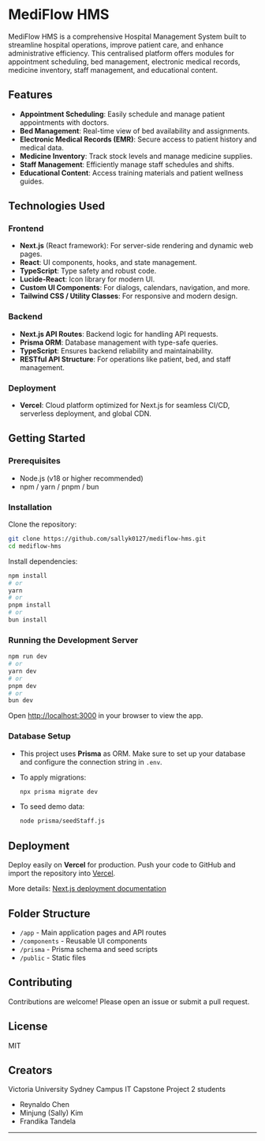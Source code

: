 # MediFlow HMS

MediFlow HMS is a comprehensive Hospital Management System built to streamline hospital operations, improve patient care, and enhance administrative efficiency. This centralised platform offers modules for appointment scheduling, bed management, electronic medical records, medicine inventory, staff management, and educational content.

## Features

- **Appointment Scheduling**: Easily schedule and manage patient appointments with doctors.
- **Bed Management**: Real-time view of bed availability and assignments.
- **Electronic Medical Records (EMR)**: Secure access to patient history and medical data.
- **Medicine Inventory**: Track stock levels and manage medicine supplies.
- **Staff Management**: Efficiently manage staff schedules and shifts.
- **Educational Content**: Access training materials and patient wellness guides.

## Technologies Used

### Frontend
- **Next.js** (React framework): For server-side rendering and dynamic web pages.
- **React**: UI components, hooks, and state management.
- **TypeScript**: Type safety and robust code.
- **Lucide-React**: Icon library for modern UI.
- **Custom UI Components**: For dialogs, calendars, navigation, and more.
- **Tailwind CSS / Utility Classes**: For responsive and modern design.

### Backend
- **Next.js API Routes**: Backend logic for handling API requests.
- **Prisma ORM**: Database management with type-safe queries.
- **TypeScript**: Ensures backend reliability and maintainability.
- **RESTful API Structure**: For operations like patient, bed, and staff management.

### Deployment
- **Vercel**: Cloud platform optimized for Next.js for seamless CI/CD, serverless deployment, and global CDN.

## Getting Started

### Prerequisites

- Node.js (v18 or higher recommended)
- npm / yarn / pnpm / bun

### Installation

Clone the repository:

```bash
git clone https://github.com/sallyk0127/mediflow-hms.git
cd mediflow-hms
```

Install dependencies:

```bash
npm install
# or
yarn
# or
pnpm install
# or
bun install
```

### Running the Development Server

```bash
npm run dev
# or
yarn dev
# or
pnpm dev
# or
bun dev
```

Open [http://localhost:3000](http://localhost:3000) in your browser to view the app.

### Database Setup

- This project uses **Prisma** as ORM. Make sure to set up your database and configure the connection string in `.env`.
- To apply migrations:
  ```bash
  npx prisma migrate dev
  ```

- To seed demo data:
  ```bash
  node prisma/seedStaff.js
  ```

## Deployment

Deploy easily on **Vercel** for production. Push your code to GitHub and import the repository into [Vercel](https://vercel.com/new?utm_medium=default-template&filter=next.js&utm_source=create-next-app&utm_campaign=create-next-app-readme).

More details: [Next.js deployment documentation](https://nextjs.org/docs/app/building-your-application/deploying)

## Folder Structure

- `/app` - Main application pages and API routes
- `/components` - Reusable UI components
- `/prisma` - Prisma schema and seed scripts
- `/public` - Static files

## Contributing

Contributions are welcome! Please open an issue or submit a pull request.

## License

MIT

## Creators

Victoria University Sydney Campus IT Capstone Project 2 students
- Reynaldo Chen
- Minjung (Sally) Kim
- Frandika Tandela

---
